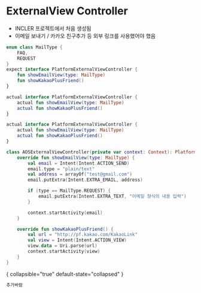 # ExternalView Controller
* INCLER 프로젝트에서 처음 생성됨
* 이메일 보내기 / 카카오 친구추가 등 외부 링크를 사용했어야 했음


<tabs>
<tab title="Shared">

```Kotlin
enum class MailType {
    FAQ,
    REQUEST
}
expect interface PlatformExternalViewController {
    fun showEmailView(type: MailType)
    fun showKakaoPlusFriend()
}
```
</tab>
</tabs>

<tabs>
<tab title="Android">

```Kotlin
actual interface PlatformExternalViewController {
    actual fun showEmailView(type: MailType)
    actual fun showKakaoPlusFriend()
}
```
</tab>
<tab title="IOS">

```Kotlin
actual interface PlatformExternalViewController {
    actual fun showEmailView(type: MailType)
    actual fun showKakaoPlusFriend()
}
```
</tab>
</tabs>

<tabs>
<tab title="AndroidProject">

```Kotlin
class AOSExternalViewController(private var context: Context): PlatformExternalViewController {
    override fun showEmailView(type: MailType) {
        val email = Intent(Intent.ACTION_SEND)
        email.type = "plain/text"
        val address = arrayOf("test@gmail.com")
        email.putExtra(Intent.EXTRA_EMAIL, address)

        if (type == MailType.REQUEST) {
            email.putExtra(Intent.EXTRA_TEXT, "이메일 형식의 내용 입력")
        }

        context.startActivity(email)
    }

    override fun showKakaoPlusFriend() {
        val url = "http://pf.kakao.com/KakaoLink"
        val view = Intent(Intent.ACTION_VIEW)
        view.data = Uri.parse(url)
        context.startActivity(view)
    }
}
```
{ collapsible="true" default-state="collapsed" }
</tab>
<tab title="SwiftProject">

```Swift
추가바람
```
</tab>
</tabs>